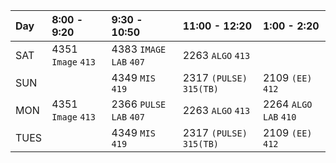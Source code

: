 | Day | 8:00 - 9:20        | 9:30 - 10:50             | 11:00 - 12:20            | 1:00 - 2:20           | 
| :---| :------------------| :------------------------| :------------------------| :---------------------| 
|SAT  | 4351 `Image` `413` | 4383 `IMAGE LAB` `407`   | 2263 `ALGO` `413`        |                       |
|SUN  |                    | 4349 `MIS` `419`         | 2317 `(PULSE)` `315(TB)` | 2109 `(EE)` `412`     |
|MON  | 4351 `Image` `413` | 2366 `PULSE LAB` `407`   | 2263 `ALGO` `413`        | 2264 `ALGO LAB` `410` |
|TUES |                    | 4349 `MIS` `419`         | 2317 `(PULSE)` `315(TB)` | 2109 `(EE)` `412`     |